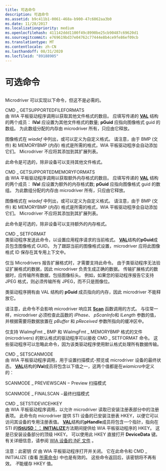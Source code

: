 ```yaml
---
title: 可选命令
description: 可选命令
ms.assetid: b9c411b1-0061-468a-b900-47c6062aa3b0
ms.date: 11/28/2017
ms.localizationpriority: medium
ms.openlocfilehash: 411142ddd1100f49c8990be25cb90487c69620d1
ms.sourcegitcommit: e769619bd37e04762c77444e8b4ce9fe86ef09cb
ms.translationtype: MT
ms.contentlocale: zh-CN
ms.lasthandoff: 08/31/2020
ms.locfileid: "89188905"
---
```

# <a name="optional-commands"></a>可选命令


## <span id="ddk_optional_commands_si"></span><span id="DDK_OPTIONAL_COMMANDS_SI"></span>


Microdriver 可以实现以下命令，但这不是必需的。

<span id="CMD_GETSUPPORTEDFILEFORMATS"></span><span id="cmd_getsupportedfileformats"></span>CMD \_ GETSUPPORTEDFILEFORMATS  
由 WIA 平板驱动程序调用以获取其他文件格式的数目。 应填写传递的 [**VAL**](/windows-hardware/drivers/ddi/wiamicro/ns-wiamicro-val) 结构的两个成员： **lVal** 应设置为其他文件格式的数量; **pGuid** 应指向图像格式 guid 的数组。 为此数组分配的内存由 microdriver 所有，只应由它释放。

图像格式在 *wiadef* 中列出，或可以定义为自定义格式。 请注意，由于 BMP (文件) 和 MEMORYBMP (内存) 格式是所需的格式，WIA 平板驱动程序会自动添加它们。 Microdriver 不应将其添加到其扩展列表。

此命令是可选的，除非设备可以支持其他文件格式。

<span id="CMD_GETSUPPORTEDMEMORYFORMATS"></span><span id="cmd_getsupportedmemoryformats"></span>CMD \_ GETSUPPORTEDMEMORYFORMATS  
由 WIA 平板驱动程序调用以获取额外内存格式的数目。 应填写传递的 [**VAL**](/windows-hardware/drivers/ddi/wiamicro/ns-wiamicro-val) 结构的两个成员： **lVal** 应设置为额外的内存格式数; **pGuid** 应指向图像格式 guid 的数组。 为此数组分配的内存由 microdriver 所有，只应由它释放。

图像格式在 *wiadef* 中列出，或可以定义为自定义格式。 请注意，由于 BMP (文件) 和 MEMORYBMP (内存) 格式是所需的格式，WIA 平板驱动程序会自动添加它们。 Microdriver 不应将其添加到其扩展列表。

此命令是可选的，除非设备可以支持额外的内存格式。

<span id="CMD_SETFORMAT"></span><span id="cmd_setformat"></span>CMD \_ SETFORMAT  
类驱动程序发送此命令，以设置应用程序请求的当前格式。 [**VAL**](/windows-hardware/drivers/ddi/wiamicro/ns-wiamicro-val)结构的**pGuid**成员包含图像格式 GUID。 为了跟踪当前的图像格式设置，microdriver 应将此图像格式 ID 保存在其专用上下文中。

仅当 Microdrivers 报告扩展格式时，才需要支持此命令。 由于类驱动程序无法验证扩展格式的数据，因此 microdriver 负责生成正确的数据。 传输扩展格式的数据时，应传输所有数据，包括图像标头。 例如，如果您的驱动程序报告它支持 JPEG 格式，则必须传输所有 JPEG，而不只是图像位。

类驱动程序拥有由 VAL 结构的 **pGuid** 成员指向的内存，因此 microdriver 不能释放它。

请注意，此命令不会影响 microdriver 响应其 [**Scan**](/windows-hardware/drivers/ddi/wiamicro/nf-wiamicro-scan) 函数调用的方式。 与往常一样，microdriver 必须检查此函数的 *lPhase*、 *pScanInfo*和 *lLength* 参数的值，并根据需要将数据放置在 *pBuffer* 和 *pReceived* 参数所指向的缓冲区中。

仅支持 WiaImgFmt \_ BMP 和 WiaImgFmt \_ MEMORYBMP 格式的文件 (microdrivers) 的默认格式的驱动程序可以接收 CMD \_ SETFORMAT 命令。 这些驱动程序可以忽略此命令，因为该类驱动程序使用默认格式处理所有数据传输。

<span id="CMD_SETSCANMODE"></span><span id="cmd_setscanmode"></span>CMD \_ SETSCANMODE  
由 WIA 平板驱动程序调用，用于设置扫描模式-预览或 microdriver 设备的最终状态。 [**VAL**](/windows-hardware/drivers/ddi/wiamicro/ns-wiamicro-val)结构的**lVal**成员将包含以下值之一，这两个值都是在*wiamicro*中定义的：

SCANMODE \_ PREVIEWSCAN − Preview 扫描模式

SCANMODE \_ FINALSCAN −最终扫描模式

<span id="CMD_SETSTIDEVICEHKEY"></span><span id="cmd_setstidevicehkey"></span>CMD \_ SETSTIDEVICEHKEY  
由 WIA 平板驱动程序调用，以允许 microdriver 读取已安装注册表部分中的注册表项。 此命令向 microdriver 提供 STI 设备的已安装注册表 HKEY，以便它可以访问其设备的专用注册表值。 [**VAL**](/windows-hardware/drivers/ddi/wiamicro/ns-wiamicro-val)结构的**pHandle**成员将包含一个指针，指向在 STI 的[**IStiUSD：： INITIALIZE**](/windows-hardware/drivers/ddi/stiusd/nf-stiusd-istiusd-initialize)方法期间提供给 WIA 平板驱动程序的 HKEY。 这是已安装设备部分的顶级 HKEY。 可以使用此 HKEY 直接打开 **DeviceData** 键。 有关详细信息，请参阅 [WIA 设备的 INF 文件](./inf-files-for-wia-devices.md) 。

注意：此密钥 *仅* 由 WIA 平板驱动程序打开并关闭。 它在此命令和 CMD \_ INITIALIZE (查看 [所需命令](required-commands.md)) 中也是有效的。 这些命令返回后，该密钥将不再有效。 *不*能缓存 HKEY 值。

 

